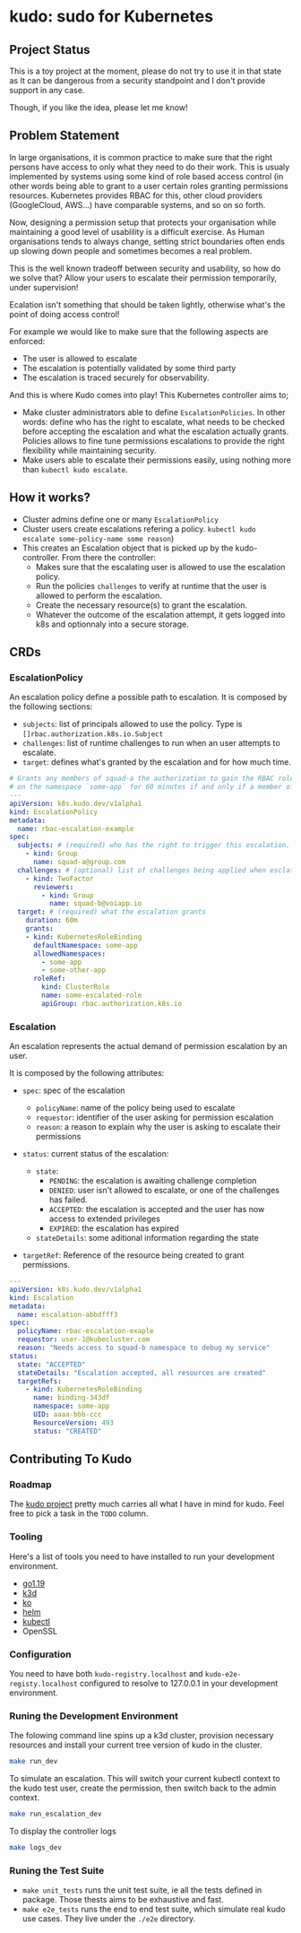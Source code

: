 # kudo: sudo for Kubernetes

## Project Status

This is a toy project at the moment, please do not try to use it in that state as It can be dangerous from a security standpoint and I don't provide support in any case.

Though, if you like the idea, please let me know!

## Problem Statement

In large organisations, it is common practice to make sure that the right persons have access to only what they need to do their work. This is usualy implemented by systems using some kind of role based access control (in other words being able to grant to a user certain roles granting permissions resources. Kubernetes provides RBAC for this, other cloud providers (GoogleCloud, AWS...) have comparable systems, and so on so forth.

Now, designing a permission setup that protects your organisation while maintaining a good level of usablility is a difficult exercise. As Human organisations tends to always change, setting strict boundaries often ends up slowing down people and sometimes becomes a real problem.

This is the well known tradeoff between security and usability, so how do we solve that? Allow your users to escalate their permission temporarily, under supervision!

Ecalation isn't something that should be taken lightly, otherwise what's the point of doing access control!

For example we would like to make sure that the following aspects are enforced:

- The user is allowed to escalate
- The escalation is potentially validated by some third party
- The escalation is traced securely for observability.

And this is where Kudo comes into play! This Kubernetes controller aims to;

- Make cluster administrators able to define `EscalationPolicies`. In other words: define who has the right to escalate, what needs to be checked before accepting the escalation and what the escalation actually grants. Policies allows to fine tune permissions escalations to provide the right flexibility while maintaining security.
- Make users able to escalate their permissions easily, using nothing more than `kubectl kudo escalate`.

## How it works?

- Cluster admins define one or many `EscalationPolicy`
- Cluster users create escalations refering a policy. `kubectl kudo escalate some-policy-name some reason`)
- This creates an Escalation object that is picked up by the kudo-controller. From there the controller:
  - Makes sure that the escalating user is allowed to use the escalation policy.
  - Run the policies `challenges` to verify at runtime that the user is allowed to perform the escalation.
  - Create the necessary resource(s) to grant the escalation.
  - Whatever the outcome of the escalation attempt, it gets logged into k8s and optionnaly into a secure storage.

## CRDs

### EscalationPolicy

An escalation policy define a possible path to escalation. It is composed by the following sections:

- `subjects`: list of principals allowed to use the policy. Type is `[]rbac.authorization.k8s.io.Subject`
- `challenges`: list of runtime challenges to run when an user attempts to escalate.
- `target`: defines what's granted by the escalation and for how much time.


```yaml
# Grants any members of squad-a the authorization to gain the RBAC role `some-escalated-role`
# on the namespace `some-app` for 60 minutes if and only if a member of squad-b approves the escalation
---
apiVersion: k8s.kudo.dev/v1alpha1
kind: EscalationPolicy
metadata:
  name: rbac-escalation-example
spec:
  subjects: # (required) who has the right to trigger this escalation.
    - kind: Group
      name: squad-a@group.com
  challenges: # (optional) list of challenges being applied when esclating.
    - kind: TwoFactor
      reviewers:
        - kind: Group
          name: squad-b@voiapp.io
  target: # (required) what the escalation grants
    duration: 60m
    grants:
    - kind: KubernetesRoleBinding
      defaultNamespace: some-app
      allowedNamespaces:
        - some-app
        - some-other-app
      roleRef:
        kind: ClusterRole
        name: some-escalated-role
        apiGroup: rbac.authorization.k8s.io
```

### Escalation

An escalation represents the actual demand of permission escalation by an user.

It is composed by the following attributes:

- `spec`: spec of the escalation
  - `policyName`: name of the policy being used to escalate
  - `requestor`: identifier of the user asking for permission escalation
  - `reason`: a reason to explain why the user is asking to escalate their permissions

- `status`: current status of the escalation:
  - `state`:
    - `PENDING`: the escalation is awaiting challenge completion
    - `DENIED`: user isn't allowed to escalate, or one of the challenges has failed.
    - `ACCEPTED`: the escalation is accepted and the user has now access to extended privileges
    - `EXPIRED`: the escalation has expired
  - `stateDetails`: some aditional information regarding the state
- `targetRef`: Reference of the resource being created to grant permissions.

```yaml
---
apiVersion: k8s.kudo.dev/v1alpha1
kind: Escalation
metadata:
  name: escalation-abbdfff3
spec:
  policyName: rbac-escalation-exaple
  requestor: user-1@kubecluster.com
  reason: "Needs access to squad-b namespace to debug my service"
status:
  state: "ACCEPTED"
  stateDetails: "Escalation accepted, all resources are created"
  targetRefs:
    - kind: KubernetesRoleBinding
      name: binding-343df
      namespace: some-app
      UID: aaaa-bbb-ccc
      ResourceVersion: 493
      status: "CREATED"

```

## Contributing To Kudo

### Roadmap

The [kudo project](https://github.com/users/jlevesy/projects/1) pretty much carries all what I have in mind for kudo. Feel free to pick a task in the `TODO` column.

### Tooling

Here's a list of tools you need to have installed to run your development environment.

- [go1.19](https://go.dev/learn/)
- [k3d](https://github.com/k3d-io/k3d)
- [ko](https://github.com/google/ko)
- [helm](https://helm.sh/)
- [kubectl](https://kubernetes.io/docs/tasks/tools/#kubectl)
- OpenSSL

### Configuration

You need to have both `kudo-registry.localhost` and `kudo-e2e-registy.localhost` configured to resolve to 127.0.0.1 in your development environment.

### Runing the Development Environment

The folowing command line spins up a k3d cluster, provision necessary resources and install your current tree version of kudo in the cluster.

```bash
make run_dev
```

To simulate an escalation. This will switch your current kubectl context to the kudo test user, create the permission, then switch back to the admin context.

```bash
make run_escalation_dev
```

To display the controller logs

```bash
make logs_dev
```

### Runing the Test Suite

- `make unit_tests` runs the unit test suite, ie all the tests defined in package. Those thests aims to be exhaustive and fast.
- `make e2e_tests` runs the end to end test suite, which simulate real kudo use cases. They live under the `./e2e` directory.
